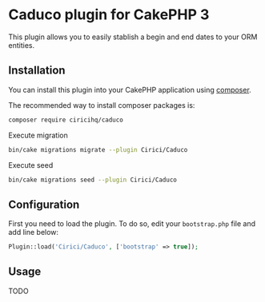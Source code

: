 Caduco plugin for CakePHP 3
===========================

This plugin allows you to easily stablish a begin and end dates to your ORM entities.

Installation
------------

You can install this plugin into your CakePHP application using [composer](http://getcomposer.org).

The recommended way to install composer packages is:

~~~bash
composer require ciricihq/caduco
~~~

Execute migration

~~~bash
bin/cake migrations migrate --plugin Cirici/Caduco
~~~
Execute seed

~~~bash
bin/cake migrations seed --plugin Cirici/Caduco
~~~

Configuration
-------------

First you need to load the plugin. To do so, edit your `bootstrap.php` file and
add line below:

```php
Plugin::load('Cirici/Caduco', ['bootstrap' => true]);
```

Usage
-----

TODO

